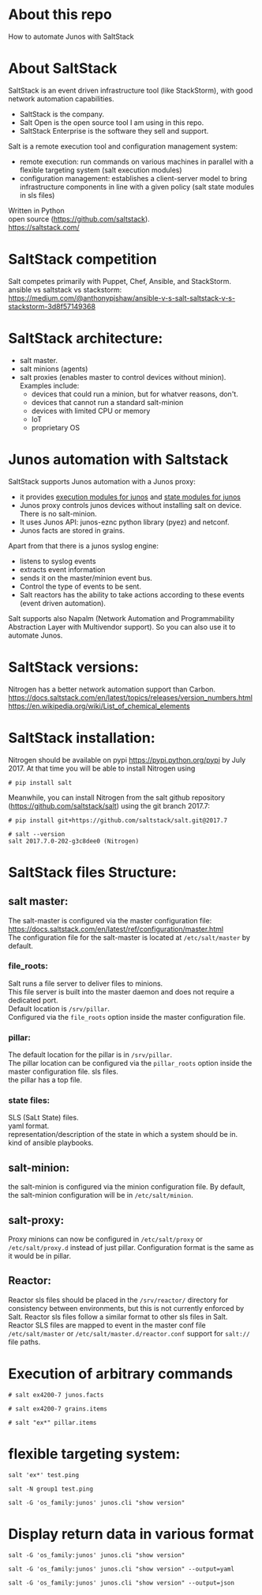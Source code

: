 # About this repo
How to automate Junos with SaltStack

# About SaltStack

SaltStack is an event driven infrastructure tool (like StackStorm), with good network automation capabilities.  
- SaltStack is the company.    
- Salt Open is the open source tool I am using in this repo.  
- SaltStack Enterprise is the software they sell and support.   

Salt is a remote execution tool and configuration management system: 
- remote execution:  run commands on various machines in parallel with a flexible targeting system (salt execution modules)
- configuration management: establishes a client-server model to bring infrastructure components in line with a given policy (salt state modules in sls files)

Written in Python  
open source (https://github.com/saltstack).   
https://saltstack.com/  

# SaltStack competition  
Salt competes primarily with Puppet, Chef, Ansible, and StackStorm.  
ansible vs saltstack vs stackstorm: https://medium.com/@anthonypjshaw/ansible-v-s-salt-saltstack-v-s-stackstorm-3d8f57149368  

# SaltStack architecture: 
- salt master.  
- salt minions (agents) 
- salt proxies (enables master to control devices without minion). Examples include:
    - devices that could run a minion, but for whatver reasons, don't.
    - devices that cannot run a standard salt-minion
    - devices with limited CPU or memory
    - IoT
    - proprietary OS

# Junos automation with Saltstack

SaltStack supports Junos automation with a Junos proxy: 
- it provides [execution modules for junos](https://docs.saltstack.com/en/latest/ref/modules/all/salt.modules.junos.html) and [state modules for junos](https://docs.saltstack.com/en/latest/ref/states/all/salt.states.junos.html)
- Junos proxy controls junos devices without installing salt on device. There is no salt-minion.  
- It uses Junos API: junos-eznc python library (pyez) and netconf.  
- Junos facts are stored in grains.  

Apart from that there is a junos syslog engine: 
 - listens to syslog events 
 - extracts event information 
 - sends it on the master/minion event bus.
 - Control the type of events to be sent.
 - Salt reactors has the ability to take actions according to these events (event driven automation).

Salt supports also Napalm (Network Automation and Programmability Abstraction Layer with Multivendor support). So you can also use it to automate Junos.  

# SaltStack versions: 
Nitrogen has a better network automation support than Carbon.   
https://docs.saltstack.com/en/latest/topics/releases/version_numbers.html  
https://en.wikipedia.org/wiki/List_of_chemical_elements  

# SaltStack installation: 
Nitrogen should be available on pypi https://pypi.python.org/pypi by July 2017. 
At that time you will be able to install Nitrogen using
```
# pip install salt
```
Meanwhile, you can install Nitrogen from the salt github repository (https://github.com/saltstack/salt) using the git branch 2017.7:  
```
# pip install git+https://github.com/saltstack/salt.git@2017.7
```
```
# salt --version
salt 2017.7.0-202-g3c8dee0 (Nitrogen)
```

# SaltStack files Structure: 

## salt master: 

The salt-master is configured via the master configuration file: https://docs.saltstack.com/en/latest/ref/configuration/master.html  
The configuration file for the salt-master is located at ```/etc/salt/master``` by default. 

### file_roots: 
Salt runs a file server to deliver files to minions.  
This file server is built into the master daemon and does not require a dedicated port.  
Default location is ```/srv/pillar```.  
Configured via the ```file_roots``` option inside the master configuration file.  

### pillar: 
The default location for the pillar is in ```/srv/pillar```.  
The pillar location can be configured via the ```pillar_roots``` option inside the master configuration file. 
sls files.  
the pillar has a top file. 

### state files: 
SLS (SaLt State) files.  
yaml format.  
representation/description of the state in which a system should be in.   
kind of ansible playbooks.  

## salt-minion:  
the salt-minion is configured via the minion configuration file.
By default, the salt-minion configuration will be in ```/etc/salt/minion```.

## salt-proxy:  
Proxy minions can now be configured in ```/etc/salt/proxy``` or ```/etc/salt/proxy.d``` instead of just pillar. 
Configuration format is the same as it would be in pillar.

## Reactor:  
Reactor sls files should be placed in the ```/srv/reactor/``` directory for consistency between environments, but this is not currently enforced by Salt.
Reactor sls files follow a similar format to other sls files in Salt.  
Reactor SLS files are mapped to event in the master conf file ```/etc/salt/master``` or ```/etc/salt/master.d/reactor.conf```
support for ```salt://``` file paths.  

# Execution of arbitrary commands
```
# salt ex4200-7 junos.facts
```
```
# salt ex4200-7 grains.items
```
```
# salt "ex*" pillar.items
```
# flexible targeting system: 

```
salt 'ex*' test.ping
```
```
salt -N group1 test.ping
```
```
salt -G 'os_family:junos' junos.cli "show version"
```
# Display return data in various format
```
salt -G 'os_family:junos' junos.cli "show version"
```
```
salt -G 'os_family:junos' junos.cli "show version" --output=yaml
```
```
salt -G 'os_family:junos' junos.cli "show version" --output=json
```


